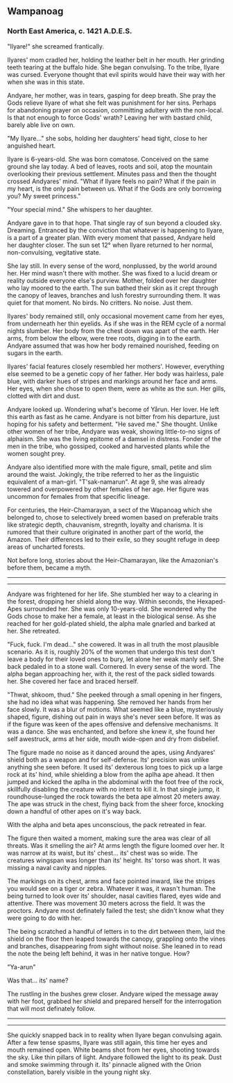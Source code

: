 ## Wampanoag
### North East America, c. 1421 A.D.E.S.

"Ilyare!" she screamed frantically. 

Ilyares' mom cradled her, holding the leather belt in her mouth. Her grinding teeth tearing at the buffalo hide. She began convulsing. To the tribe, Ilyare was cursed. Everyone thought that evil spirits would have their way with her when she was in this state.

Andyare, her mother, was in tears, gasping for deep breath. She pray the Gods relieve Ilyare of what she felt was punishment for her sins. Perhaps for abandoning prayer on occasion, committing adultery with the non-local. Is that not enough to force Gods' wrath? Leaving her with bastard child, barely able live on own.

"My Ilyare..." she sobs, holding her daughters' head tight, close to her anguished heart. 

Ilyare is 6-years-old. She was born comatose. Conceived on the same ground she lay today. A bed of leaves, roots and soil, atop the mountain overlooking their previous settlement. Minutes pass and then the thought crossed Andyares' mind. "What if Ilyare feels no pain? What if the pain in my heart, is the only pain between us. What if the Gods are only borrowing you? My sweet princess." 

"Your special mind." She whispers to her daughter.

Andyare gave in to that hope. That single ray of sun beyond a clouded sky. Dreaming. Entranced by the conviction that whatever is happening to Ilyare, is a part of a greater plan. With every moment that passed, Andyare held her daughter closer. The sun set 12° when Ilyare returned to her normal, non-convulsing, vegitative state. 

She lay still. In every sense of the word, nonplussed, by the world around her. Her mind wasn't there with mother. She was fixed to a lucid dream or reality outside everyone else's purview. Mother, folded over her daughter who lay moored to the earth. The sun bathed their skin as it crept through the canopy of leaves, branches and lush forestry surrounding them. It was quiet for that moment. No birds. No critters. No noise. Just them. 

Ilyares' body remained still, only occasional movement came from her eyes, from underneath her thin eyelids. As if she was in the REM cycle of a normal nights slumber. Her body from the chest down was apart of the earth. Her arms, from below the elbow, were tree roots, digging in to the earth. Andyare assumed that was how her body remained nourished, feeding on sugars in the earth. 

Ilyares' facial features closely resembled her mothers'. However, everything else seemed to be a genetic copy of her father. Her body was hairless, pale blue, with darker hues of stripes and markings around her face and arms. Her eyes, when she chose to open them, were as white as the sun. Her gills, clotted with dirt and dust.

Andyare looked up. Wondering what's become of Yårun. Her lover. He left this earth as fast as he came. Andyare is not bitter from his departure, just hoping for his safety and betterment. "He saved me." She thought. Unlike other women of her tribe, Andyare was weak, showing little-to-no signs of alphaism. She was the living epitome of a damsel in distress. Fonder of the men in the tribe, who gossiped, cooked and harvested plants while the women sought prey. 

Andyare also identified more with the male figure, small, petite and slim around the waist. Jokingly, the tribe referred to her as the linguistic equivalent of a man-girl. "T'sak-namarun". At age 9, she was already towered and overpowered by other females of her age. Her figure was uncommon for females from that specific lineage.

For centuries, the Heir-Chamarayan, a sect of the Wapanoag which she belonged to, chose to selectively breed women based on preferable traits like strategic depth, chauvanism, stregnth, loyalty and charisma. It is rumored that their culture originated in another part of the world, the Amazon. Their differences led to their exile, so they sought refuge in deep areas of uncharted forests.

Not before long, stories about the Heir-Chamarayan, like the Amazonian's before them, became a myth. 

* * *
* * * 

Andyare was frightened for her life. She stumbled her way to a clearing in the forest, dropping her shield along the way. Within seconds, the Hexaped-Apes surrounded her. She was only 10-years-old. She wondered why the Gods chose to make her a female, at least in the biological sense. As she reached for her gold-plated shield, the alpha male gnarled and barked at her. She retreated.

"Fuck, fuck. I'm dead..." she cowered. It was in all truth the most plausible scenario. As it is, roughly 20% of the women that undergo this test don't leave a body for their loved ones to bury, let alone her weak manly self. She back pedaled in to a stone wall. Cornered. In every sense of the word. The alpha began approaching her, with it, the rest of the pack sidled towards her. She covered her face and braced herself.

"Thwat, shkoom, thud." She peeked through a small opening in her fingers, she had no idea what was happening. She removed her hands from her face slowly. It was a blur of motions. What seemed like a blue, mysteriously shaped, figure, dishing out pain in ways she's never seen before. It was as if the figure was keen of the apes offensive and defensive mechanisms. It was a dance. She was enchanted, and before she knew it, she found her self awestruck, arms at her side, mouth wide-open and dry from disbelief.

The figure made no noise as it danced around the apes, using Andyares' shield both as a weapon and for self-defense. Its' precision was unlike anything she seen before. It used its' dexterous long toes to pick up a large rock at its' hind, while shielding a blow from the aplha ape ahead. It then jumped and kicked the aplha in the abdominal with the foot free of the rock, skillfully disabling the creature with no intent to kill it. In that single jump, it roundhouse-lunged the rock towards the beta ape almost 20 meters away. The ape was struck in the chest, flying back from the sheer force, knocking down a handful of other apes on it's way back.

With the alpha and beta apes unconscious, the pack retreated in fear. 

The figure then waited a moment, making sure the area was clear of all threats. Was it smelling the air? At arms length the figure loomed over her. It was narrow at its waist, but its' chest... its' chest was so wide. The creatures wingspan was longer than its' height. Its' torso was short. It was missing a naval cavity and nipples. 

The markings on its chest, arms and face pointed inward, like the stripes you would see on a tiger or zebra. Whatever it was, it wasn't human. The being turned to look over its' shoulder, nasal cavities flared, eyes wide and attentive. There was movement 30 meters across the field. It was the proctors. Andyare most definately failed the test; she didn't know what they were going to do with her. 

The being scratched a handful of letters in to the dirt between them, laid the shield on the floor then leaped towards the canopy, grappling onto the vines and branches, disappearing from sight without noise. She leaned in to read the note the being left behind, it was in her native tongue. How?

"Ya-arun"

Was that... its' name?

The rustling in the bushes grew closer. Andyare wiped the message away with her foot, grabbed her shield and prepared herself for the interrogation that will most definately follow.

* * *
* * * 

She quickly snapped back in to reality when Ilyare began convulsing again. After a few tense spasms, Ilyare was still again, this time her eyes and mouth remained open. White  beams shot from her eyes, shooting towards the sky. Like thin pillars of light. Andyare followed the light to its peak. Dust and smoke swimming through it. Its' pinnacle aligned with the Orion constellation, barely visible in the young night sky.